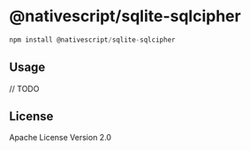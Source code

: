 # @nativescript/sqlite-sqlcipher

```javascript
npm install @nativescript/sqlite-sqlcipher
```

## Usage

// TODO

## License

Apache License Version 2.0
